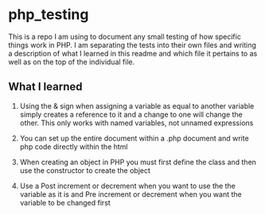 # php_testing

This is a repo I am using to document any small testing of how specific things work in PHP. I am separating the tests into their own files and writing a description of what I learned in this readme and which file it pertains to as well as on the top of the individual file.

## What I learned

1. Using the & sign when assigning a variable as equal to another variable simply creates a reference to it and a change to one will change the other. This only works with named variables, not unnamed expressions

2. You can set up the entire document within a .php document and write php
code directly within the html

3. When creating an object in PHP you must first define the class and then use
the constructor to create the object

4. Use a Post increment or decrement when you want to use the the variable as it
is and Pre increment or decrement when you want the variable to be changed first

